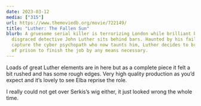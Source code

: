 ```yaml
---
date: 2023-03-12
media: ["315"]
url: https://www.themoviedb.org/movie/722149/
title: "Luther: The Fallen Sun"
blurb: A gruesome serial killer is terrorizing London while brilliant but
  disgraced detective John Luther sits behind bars. Haunted by his failure to
  capture the cyber psychopath who now taunts him, Luther decides to break out
  of prison to finish the job by any means necessary.
---
```


Loads of great Luther elements are in here but as a complete piece it felt a bit rushed and has some rough edges. Very high quality production as you’d expect and it’s lovely to see Elba reprise the role. 

I really could not get over Serkis’s wig either, it just looked wrong the whole time.



